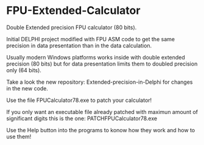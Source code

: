 # FPU-Extended-Calculator
Double Extended precision FPU calculator (80 bits).

Initial DELPHI project modified with FPU ASM code to get the same precision in data presentation than in the data calculation.

Usually modern Windows platforms works inside with double extended precision (80 bits) but for data presentation limits them to doubled precision only (64 bits). 

Take a look the new repository: Extended-precision-in-Delphi for changes in the new code.

Use the file FPUCalculator78.exe to patch your calculator!

If you only want an executable file already patched with maximun amount of significant digits this is the one: PATCHFPUCalculator78.exe

Use the Help button into the programs to konow how they work and how to use them!
